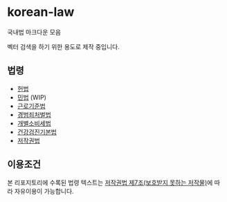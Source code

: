 # korean-law

국내법 마크다운 모음

벡터 검색을 하기 위한 용도로 제작 중입니다.

## 법령

- [헌법](./laws/constitution/)
- [민법](./laws/civil/) (WIP)
- [근로기준법](./laws/labor/)
- [경범죄처벌법](./laws/minor-offense/)
- [개별소비세법](./laws/individual-tax/)
- [건강검진기본법](./laws/health-checkup/)
- [저작권법](./laws/copyright/)

## 이용조건

본 리포지토리에 수록된 법령 텍스트는 [저작권법 제7조(보호받지 못하는 저작물)](laws/copyright/main/chapter-2/section-1/article-7.md)에 따라 자유이용이 가능합니다.
